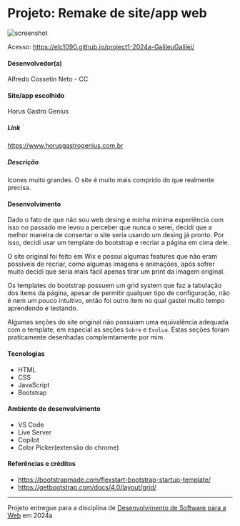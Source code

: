 # Projeto: Remake de site/app web

![screenshot](https://github.com/elc1090/project1-2024a-GalileuGalilei/assets/76018038/34aa71e5-bca2-4182-a114-a410bff0bd91)



Acesso: https://elc1090.github.io/project1-2024a-GalileuGalilei/


#### Desenvolvedor(a)
Alfredo Cossetin Neto - CC


#### Site/app escolhido
Horus Gastro Genius

##### Link
https://www.horusgastrogenius.com.br

##### Descrição
Icones muito grandes. O site é muito mais comprido do que realmente precisa.

#### Desenvolvimento

Dado o fato de que não sou web desing e minha mínima experiência com isso no passado me levou a perceber que nunca o serei, decidi que a melhor maneira de consertar o site seria usando  um desing já pronto. Por isso, decidi usar um template do bootstrap e recriar a página em cima dele.

O site original foi feito em Wix e possui algumas features que não eram possíveis de recriar, como algumas imagens e animações, após sofrer muito decidi que seria mais fácil apenas tirar um print da imagem original.

Os templates do bootstrap possuem um grid system que faz a tabulação dos items da página, apesar de permitir qualquer tipo de configuração, não é nem um pouco intuítivo, então foi outro item no qual gastei muito tempo aprendendo e testando.

Algumas seções do site original não possuiam uma equivalência adequada com o template, em especial as seções `Sobre` e `Evolua`. Estas seções foram praticamente desenhadas complemtamente por mim.


#### Tecnologias

- HTML
- CSS
- JavaScript
- Bootstrap

#### Ambiente de desenvolvimento

- VS Code
- Live Server
- Copilot
- Color Picker(extensão do chrome)

#### Referências e créditos

- https://bootstrapmade.com/flexstart-bootstrap-startup-template/
- https://getbootstrap.com/docs/4.0/layout/grid/




---
Projeto entregue para a disciplina de [Desenvolvimento de Software para a Web](http://github.com/andreainfufsm/elc1090-2024a) em 2024a
